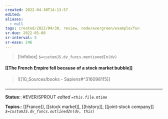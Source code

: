 ```yaml
---
created: 2022-04-30T14:13:57 
edited: 
aliases:
  - null
tags: created/2022/04/30, review, node/evergreen/example/fun
sr-due: 2022-05-08
sr-interval: 5
sr-ease: 246
---
```

> [!infobox]
`$=customJS.dv_funcs.mentionedIn(dv)`

#### [[The French Empire fell because of a stock market bubble]]

> ![[10_Sources/books - Sapiens#^316098115]]

### <hr class="footnote"/>

**Status**:: #EVER/SPROUT
*edited `=this.file.mtime`*

**Topics**:: [[France]], [[stock market]], [[history]], [[joint-stock company]]
*`$=customJS.dv_funcs.outlinedIn(dv, this)`*
